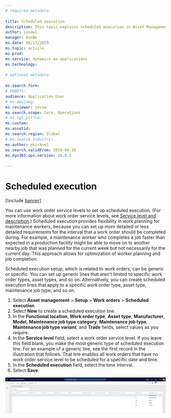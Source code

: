 ```yaml
---
# required metadata

title: Scheduled execution
description: This topic explains scheduled execution in Asset Management.
author: josaw1
manager: AnnBe
ms.date: 08/13/2019
ms.topic: article
ms.prod: 
ms.service: dynamics-ax-applications
ms.technology: 

# optional metadata

ms.search.form: 
# ROBOTS: 
audience: Application User
# ms.devlang: 
ms.reviewer: josaw
ms.search.scope: Core, Operations
# ms.tgt_pltfrm: 
ms.custom: 
ms.assetid: 
ms.search.region: Global
# ms.search.industry: 
ms.author: mkirknel
ms.search.validFrom: 2019-08-30
ms.dyn365.ops.version: 10.0.5

---
```


# Scheduled execution

[!include [banner](../../includes/banner.md)]

 

You can use work order service levels to set up scheduled execution. (For more information about work order service levels, see [Service level and description](service-level-and-description.md).) Scheduled execution provides flexibility in work planning for maintenance workers, because you can set up more detailed or less detailed requirements for the interval that a work order should be completed during. For example, a maintenance worker who completes a job faster than expected in a production facility might be able to move on to another nearby job that was planned for the current week but not necessarily for the current day. This approach allows for optimization of worker planning and job completion.

Scheduled execution setup, which is related to work orders, can be generic or specific. You can set up generic lines that aren't limited to specific work order types, asset types, and so on. Alternatively, you can create scheduled execution lines that apply to a specific work order type, asset type, maintenance job type, and so on.

1. Select **Asset management** \> **Setup** \> **Work orders** \> **Scheduled execution**.
2. Select **New** to create a scheduled execution line.
3. In the **Functional location**, **Work order type**, **Asset type**, **Manufacturer**, **Model**, **Maintenance job type category**, **Maintenance job type**, **Maintenance job type variant**, and **Trade** fields, select values as you require.
4. In the **Service level** field, select a work order service level. If you leave this field blank, you make the most generic type of scheduled execution line. For an example of a generic line, see the first record in the illustration that follows. That line enables all work orders that have no work order service level to be scheduled for a specific date and time.
5. In the **Scheduled execution** field, select the time interval.
6. Select **Save**.

![Scheduled execution](media/20-setup-for-work-orders.png)
